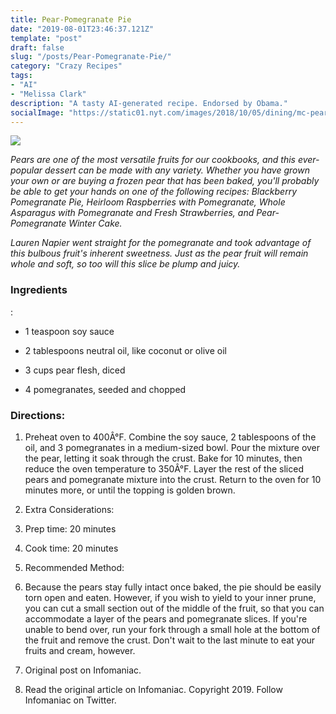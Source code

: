 ```yaml
---
title: Pear-Pomegranate Pie
date: "2019-08-01T23:46:37.121Z"
template: "post"
draft: false
slug: "/posts/Pear-Pomegranate-Pie/"
category: "Crazy Recipes"
tags:
- "AI"
- "Melissa Clark"
description: "A tasty AI-generated recipe. Endorsed by Obama."
socialImage: "https://static01.nyt.com/images/2018/10/05/dining/mc-pear-pomegranate-pie/mc-pear-pomegranate-pie-threeByTwoMediumAt2X.jpg"
---
```


![](https://static01.nyt.com/images/2018/10/05/dining/mc-pear-pomegranate-pie/mc-pear-pomegranate-pie-threeByTwoMediumAt2X.jpg)

*Pears are one of the most versatile fruits for our cookbooks, and this ever-popular dessert can be made with any variety. Whether you have grown your own or are buying a frozen pear that has been baked, you'll probably be able to get your hands on one of the following recipes: Blackberry Pomegranate Pie, Heirloom Raspberries with Pomegranate, Whole Asparagus with Pomegranate and Fresh Strawberries, and Pear-Pomegranate Winter Cake.*

*Lauren Napier went straight for the pomegranate and took advantage of this bulbous fruit's inherent sweetness. Just as the pear fruit will remain whole and soft, so too will this slice be plump and juicy.*
### Ingredients

:

* 1 teaspoon soy sauce

* 2 tablespoons neutral oil, like coconut or olive oil

* 3 cups pear flesh, diced

* 4 pomegranates, seeded and chopped
### Directions:

1. Preheat oven to 400Â°F. Combine the soy sauce, 2 tablespoons of the oil, and 3 pomegranates in a medium-sized bowl. Pour the mixture over the pear, letting it soak through the crust. Bake for 10 minutes, then reduce the oven temperature to 350Â°F. Layer the rest of the sliced pears and pomegranate mixture into the crust. Return to the oven for 10 minutes more, or until the topping is golden brown.

1. Extra Considerations:

1. Prep time: 20 minutes

1. Cook time: 20 minutes

1. Recommended Method:

1. Because the pears stay fully intact once baked, the pie should be easily torn open and eaten. However, if you wish to yield to your inner prune, you can cut a small section out of the middle of the fruit, so that you can accommodate a layer of the pears and pomegranate slices. If you're unable to bend over, run your fork through a small hole at the bottom of the fruit and remove the crust. Don't wait to the last minute to eat your fruits and cream, however.

1. Original post on Infomaniac.

1. Read the original article on Infomaniac. Copyright 2019. Follow Infomaniac on Twitter.

